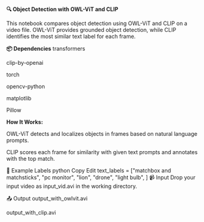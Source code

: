 **🔍 Object Detection with OWL-ViT and CLIP**

This notebook compares object detection using OWL-ViT and CLIP on a video file. OWL-ViT provides grounded object detection, while CLIP identifies the most similar text label for each frame.

**📦 Dependencies**
transformers

clip-by-openai

torch

opencv-python

matplotlib

Pillow

**How It Works:**

OWL-ViT detects and localizes objects in frames based on natural language prompts.

CLIP scores each frame for similarity with given text prompts and annotates with the top match.

🧠 Example Labels
python
Copy
Edit
text_labels = ["matchbox and matchsticks", "pc monitor", "lion", "drone", "light bulb", 
               ]
📹 Input
Drop your input video as input_vid.avi in the working directory.

📤 Output
output_with_owlvit.avi

output_with_clip.avi
